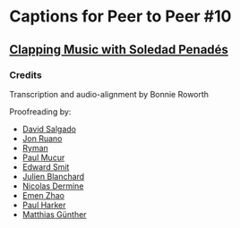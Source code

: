 # Captions for Peer to Peer #10
## [Clapping Music with Soledad Penadés][product]

### Credits

Transcription and audio-alignment by Bonnie Roworth

Proofreading by:

* [David Salgado](https://github.com/digitalronin)
* [Jon Ruano](https://github.com/ruanoj)
* [Ryman](https://github.com/Ryman)
* [Paul Mucur](https://github.com/mudge)
* [Edward Smit](https://github.com/edwardsmit)
* [Julien Blanchard](https://github.com/julienXX)
* [Nicolas Dermine](https://github.com/nicoder)
* [Emen Zhao](https://github.com/emen)
* [Paul Harker](https://github.com/Harxy)
* [Matthias Günther](https://github.com/wikimatze)

[product]: http://peertopeer.io/videos/10-soledad-penades/
